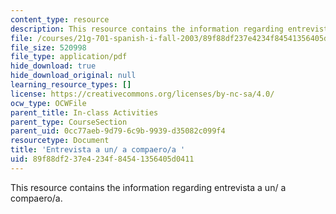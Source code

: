 ```yaml
---
content_type: resource
description: This resource contains the information regarding entrevista a un/ a compaero/a.
file: /courses/21g-701-spanish-i-fall-2003/89f88df237e4234f84541356405d0411_MIT21G_701F03_21expre.pdf
file_size: 520998
file_type: application/pdf
hide_download: true
hide_download_original: null
learning_resource_types: []
license: https://creativecommons.org/licenses/by-nc-sa/4.0/
ocw_type: OCWFile
parent_title: In-class Activities
parent_type: CourseSection
parent_uid: 0cc77aeb-9d79-6c9b-9939-d35082c099f4
resourcetype: Document
title: 'Entrevista a un/ a compaero/a '
uid: 89f88df2-37e4-234f-8454-1356405d0411
---
```

This resource contains the information regarding entrevista a un/ a compaero/a.